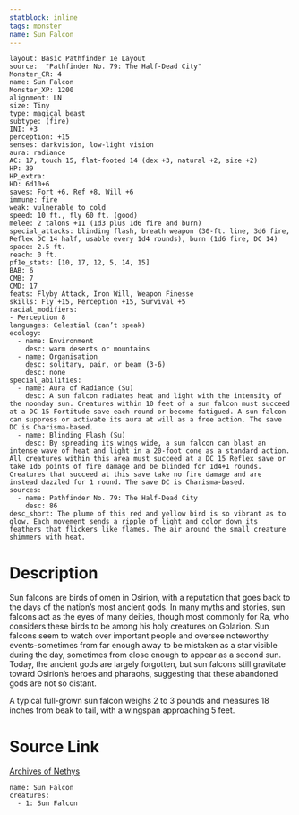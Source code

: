 ```yaml
---
statblock: inline
tags: monster
name: Sun Falcon
---
```

```statblock
layout: Basic Pathfinder 1e Layout
source:  "Pathfinder No. 79: The Half-Dead City"
Monster_CR: 4
name: Sun Falcon
Monster_XP: 1200
alignment: LN
size: Tiny
type: magical beast
subtype: (fire)
INI: +3
perception: +15
senses: darkvision, low-light vision
aura: radiance
AC: 17, touch 15, flat-footed 14 (dex +3, natural +2, size +2)
HP: 39
HP_extra: 
HD: 6d10+6
saves: Fort +6, Ref +8, Will +6
immune: fire
weak: vulnerable to cold
speed: 10 ft., fly 60 ft. (good)
melee: 2 talons +11 (1d3 plus 1d6 fire and burn)
special_attacks: blinding flash, breath weapon (30-ft. line, 3d6 fire, Reflex DC 14 half, usable every 1d4 rounds), burn (1d6 fire, DC 14)
space: 2.5 ft.
reach: 0 ft.
pf1e_stats: [10, 17, 12, 5, 14, 15]
BAB: 6
CMB: 7
CMD: 17
feats: Flyby Attack, Iron Will, Weapon Finesse
skills: Fly +15, Perception +15, Survival +5
racial_modifiers:
- Perception 8
languages: Celestial (can’t speak)
ecology:
  - name: Environment
    desc: warm deserts or mountains
  - name: Organisation
    desc: solitary, pair, or beam (3-6)
    desc: none
special_abilities:
  - name: Aura of Radiance (Su)
    desc: A sun falcon radiates heat and light with the intensity of the noonday sun. Creatures within 10 feet of a sun falcon must succeed at a DC 15 Fortitude save each round or become fatigued. A sun falcon can suppress or activate its aura at will as a free action. The save DC is Charisma-based.
  - name: Blinding Flash (Su)
    desc: By spreading its wings wide, a sun falcon can blast an intense wave of heat and light in a 20-foot cone as a standard action. All creatures within this area must succeed at a DC 15 Reflex save or take 1d6 points of fire damage and be blinded for 1d4+1 rounds. Creatures that succeed at this save take no fire damage and are instead dazzled for 1 round. The save DC is Charisma-based.
sources:
  - name: Pathfinder No. 79: The Half-Dead City
    desc: 86
desc_short: The plume of this red and yellow bird is so vibrant as to glow. Each movement sends a ripple of light and color down its feathers that flickers like flames. The air around the small creature shimmers with heat.
```
# Description
Sun falcons are birds of omen in Osirion, with a reputation that goes back to the days of the nation’s most ancient gods. In many myths and stories, sun falcons act as the eyes of many deities, though most commonly for Ra, who considers these birds to be among his holy creatures on Golarion. Sun falcons seem to watch over important people and oversee noteworthy events-sometimes from far enough away to be mistaken as a star visible during the day, sometimes from close enough to appear as a second sun. Today, the ancient gods are largely forgotten, but sun falcons still gravitate toward Osirion’s heroes and pharaohs, suggesting that these abandoned gods are not so distant.

A typical full-grown sun falcon weighs 2 to 3 pounds and measures 18 inches from beak to tail, with a wingspan approaching 5 feet.
# Source Link
[Archives of Nethys](https://aonprd.com/MonsterDisplay.aspx?ItemName=Sun%20Falcon)
```encounter-table
name: Sun Falcon
creatures:
  - 1: Sun Falcon
```
